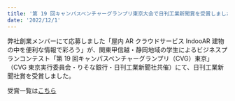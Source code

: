 ```yaml
---
title: '第 19 回キャンパスベンチャーグランプリ東京大会で日刊工業新聞賞を受賞しました'
date: '2022/12/1'
---
```


弊社創業メンバーにて応募しました「屋内 AR クラウドサービス IndooAR 建物の中を便利な情報で彩ろう」が、関東甲信越・静岡地域の学生によるビジネスプランコンテスト「第 19 回キャンパスベンチャーグランプリ（CVG）東京」（CVG 東京実行委員会・りそな銀行・日刊工業新聞社共催）にて、日刊工業新聞社賞を受賞しました。

受賞一覧は[こちら](https://cvg.nikkan.co.jp/tokyo_backnumber/2022/)
